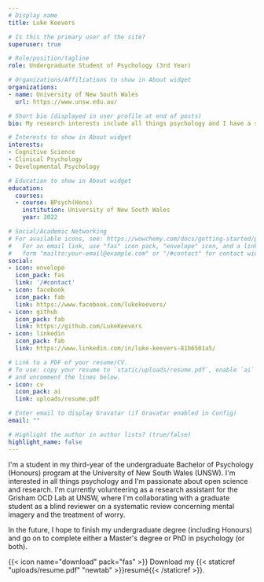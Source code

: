 ```yaml
---
# Display name
title: Luke Keevers

# Is this the primary user of the site?
superuser: true

# Role/position/tagline
role: Undergraduate Student of Psychology (3rd Year)

# Organizations/Affiliations to show in About widget
organizations:
- name: University of New South Wales
  url: https://www.unsw.edu.au/

# Short bio (displayed in user profile at end of posts)
bio: My research interests include all things psychology and I have a strong passion for open science. 

# Interests to show in About widget
interests:
- Cognitive Science
- Clinical Psychology
- Developmental Psychology

# Education to show in About widget
education:
  courses:
  - course: BPsych(Hons)
    institution: University of New South Wales
    year: 2022

# Social/Academic Networking
# For available icons, see: https://wowchemy.com/docs/getting-started/page-builder/#icons
#   For an email link, use "fas" icon pack, "envelope" icon, and a link in the
#   form "mailto:your-email@example.com" or "/#contact" for contact widget.
social:
- icon: envelope
  icon_pack: fas
  link: '/#contact'
- icon: facebook
  icon_pack: fab
  link: https://www.facebook.com/lukekeevers/
- icon: github
  icon_pack: fab
  link: https://github.com/LukeKeevers
- icon: linkedin
  icon_pack: fab
  link: https://www.linkedin.com/in/luke-keevers-81b6501a5/

# Link to a PDF of your resume/CV.
# To use: copy your resume to `static/uploads/resume.pdf`, enable `ai` icons in `params.toml`, 
# and uncomment the lines below.
- icon: cv
  icon_pack: ai
  link: uploads/resume.pdf

# Enter email to display Gravatar (if Gravatar enabled in Config)
email: ""

# Highlight the author in author lists? (true/false)
highlight_name: false
---
```


I'm a student in my third-year of the undergraduate Bachelor of Psychology (Honours) program at the University of New South Wales (UNSW). I'm interested in all things psychology and I'm passionate about open science and research. I'm currently volunteering as a research assistant for the Grisham OCD Lab at UNSW, where I'm collaborating with a graduate student as a blind reviewer on a systematic review concerning mental imagery and the treatment of worry.

In the future, I hope to finish my undergraduate degree (including Honours) and go on to complete either a Master's degree or PhD in psychology (or both). 

{{< icon name="download" pack="fas" >}} Download my {{< staticref "uploads/resume.pdf" "newtab" >}}resumé{{< /staticref >}}.

